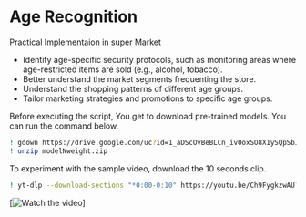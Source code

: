 # Age Recognition 



Practical Implementaion in super Market
* Identify age-specific security protocols, such as monitoring areas where age-restricted items are sold (e.g., alcohol, tobacco).
* Better understand the market segments frequenting the store.
* Understand the shopping patterns of different age groups.
* Tailor marketing strategies and promotions to specific age groups.

Before executing the script, You get to download pre-trained models. You can run the command below.
```bash
! gdown https://drive.google.com/uc?id=1_aDScOvBeBLCn_iv0oxSO8X1ySQpSbIS
! unzip modelNweight.zip
```

To experiment with the sample video, download the 10 seconds clip. 
```bash
! yt-dlp --download-sections "*0:00-0:10" https://youtu.be/Ch9FygkzwAU?si=KKdLR_IWnIlPD4ol -o clip.mp4
```

[![Watch the video](https://youtu.be/fwTQguvgVn8)]



